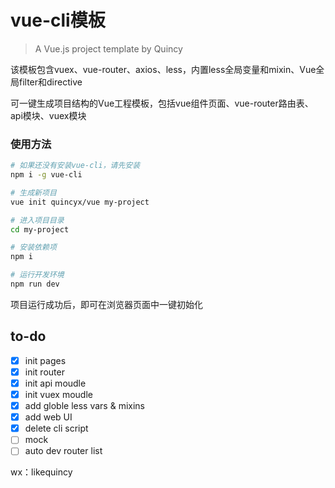 # vue-cli模板

> A Vue.js project template by Quincy 

该模板包含vuex、vue-router、axios、less，内置less全局变量和mixin、Vue全局filter和directive

可一键生成项目结构的Vue工程模板，包括vue组件页面、vue-router路由表、api模块、vuex模块

### 使用方法
``` bash
# 如果还没有安装vue-cli，请先安装
npm i -g vue-cli

# 生成新项目
vue init quincyx/vue my-project

# 进入项目目录
cd my-project

# 安装依赖项
npm i

# 运行开发环境
npm run dev

```
项目运行成功后，即可在浏览器页面中一键初始化


## to-do 
- [x] init pages
- [x] init router
- [x] init api moudle
- [x] init vuex moudle
- [x] add globle less vars & mixins
- [x] add web UI
- [x] delete cli script
- [ ] mock
- [ ] auto dev router list

wx：likequincy
